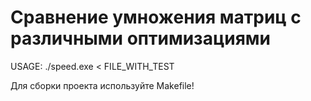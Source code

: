 # Сравнение умножения матриц с различными оптимизациями

USAGE: ./speed.exe < FILE_WITH_TEST

Для сборки проекта используйте Makefile!

